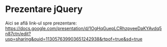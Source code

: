 # Prezentare jQuery

Aici se află link-ul spre prezentare: https://docs.google.com/presentation/d/1OgHqGuepLCRhzpyeeDaKYAvdq5n87ctn/edit?usp=sharing&ouid=113057639903651242938&rtpof=true&sd=true
